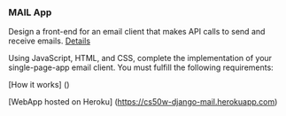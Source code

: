 ### MAIL App

Design a front-end for an email client that makes API calls to send and receive emails.
[Details](https://cs50.harvard.edu/web/2020/projects/3/mail/)

Using JavaScript, HTML, and CSS, complete the implementation of your single-page-app email client. You must fulfill the following requirements:

[How it works] ()

[WebApp hosted on Heroku] (https://cs50w-django-mail.herokuapp.com)
